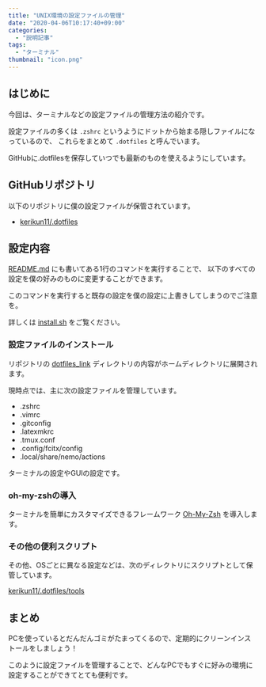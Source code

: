 ```yaml
---
title: "UNIX環境の設定ファイルの管理"
date: "2020-04-06T10:17:40+09:00"
categories:
  - "説明記事"
tags:
  - "ターミナル"
thumbnail: "icon.png"
---
```


## はじめに

今回は、ターミナルなどの設定ファイルの管理方法の紹介です。

設定ファイルの多くは `.zshrc` というようにドットから始まる隠しファイルになっているので、
これらをまとめて `.dotfiles` と呼んでいます。

GitHubに.dotfilesを保存していつでも最新のものを使えるようにしています。

<!--more-->

## GitHubリポジトリ

以下のリポジトリに僕の設定ファイルが保管されています。

- [kerikun11/.dotfiles](https://github.com/kerikun11/.dotfiles)

## 設定内容

[README.md](https://github.com/kerikun11/.dotfiles) にも書いてある1行のコマンドを実行することで、
以下のすべての設定を僕の好みのものに変更することができます。

このコマンドを実行すると既存の設定を僕の設定に上書きしてしまうのでご注意を。

詳しくは [install.sh](https://github.com/kerikun11/.dotfiles/blob/master/install.sh) をご覧ください。

### 設定ファイルのインストール

リポジトリの [dotfiles_link](https://github.com/kerikun11/.dotfiles/tree/master/dotfiles_link) ディレクトリの内容がホームディレクトリに展開されます。

現時点では、主に次の設定ファイルを管理しています。

- .zshrc
- .vimrc
- .gitconfig
- .latexmkrc
- .tmux.conf
- .config/fcitx/config
- .local/share/nemo/actions

ターミナルの設定やGUIの設定です。

### oh-my-zshの導入

ターミナルを簡単にカスタマイズできるフレームワーク [Oh-My-Zsh](https://ohmyz.sh/) を導入します。

### その他の便利スクリプト

その他、OSごとに異なる設定などは、次のディレクトリにスクリプトとして保管しています。

[kerikun11/.dotfiles/tools](https://github.com/kerikun11/.dotfiles/tree/master/tools)

## まとめ

PCを使っているとだんだんゴミがたまってくるので、定期的にクリーンインストールをしましょう！

このように設定ファイルを管理することで、どんなPCでもすぐに好みの環境に設定することができてとても便利です。
